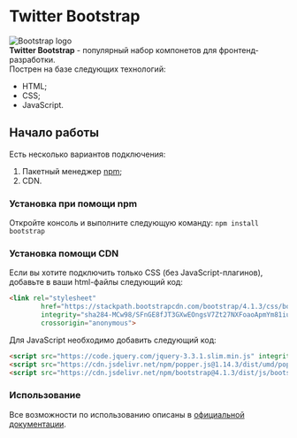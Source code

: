 # Twitter Bootstrap

![Bootstrap logo](https://i.imgur.com/qhtywl2.png)  
**Twitter Bootstrap** - популярный набор компонетов для фронтенд-разработки.     
Пострен на базе следующих технологий:
* HTML;
* CSS;
* JavaScript.

## Начало работы
Есть несколько вариантов подключения:
1. Пакетный менеджер [npm](https://npmjs.com);
1. CDN.

### Установка при помощи npm
Откройте консоль и выполните следующую команду: `npm install bootstrap`

### Установка помощи CDN
Если вы хотите подключить только CSS (без JavaScript-плагинов), добавьте в ваши html-файлы следующий код:
```html
<link rel="stylesheet"
		href="https://stackpath.bootstrapcdn.com/bootstrap/4.1.3/css/bootstrap.min.css"
		integrity="sha284-MCw98/SFnGE8fJT3GXwEOngsV7Zt27NXFoaoApmYm81iuXoPkF0JwJ8ERdknLPMO"
		crossorigin="anonymous">
```

Для JavaScript необходимо добавить следующий код:
```html
<script src="https://code.jquery.com/jquery-3.3.1.slim.min.js" integrity="sha384-q8i/X+965DzO0rT7abK41JStQIAqVgRVzpbzo5smXKp4YfRvH+8abtTE1Pi6jizo" crossorigin="anonymous"></script>
<script src="https://cdn.jsdelivr.net/npm/popper.js@1.14.3/dist/umd/popper.min.js" integrity="sha384-ZMP7rVo3mIykV+2+9J3UJ46jBk0WLaUAdn689aCwoqbBJiSnjAK/l8WvCWPIPm49" crossorigin="anonymous"></script>
<script src="https://cdn.jsdelivr.net/npm/bootstrap@4.1.3/dist/js/bootstrap.min.js" integrity="sha384-ChfqqxuZUCnJSK3+MXmPNIyE6ZbWh2IMqE241rYiqJxyMiZ6OW/JmZQ5stwEULTy" crossorigin="anonymous"></script>
```

### Использование
Все возможности по использованию описаны в [официальной документации](https://getbootstrap.com/docs/4.1/getting-started/introduction/).